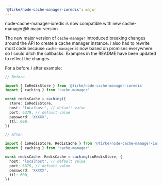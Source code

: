 ```yaml
---
'@tirke/node-cache-manager-ioredis': major
---
```


node-cache-manager-ioredis is now compatible with new cache-manager@5 major version

The new major version of `cache-manager` introduced breaking changes around the API to create a cache manager instance.
I also had to rewrite most code because `cache-manager` is now based on promises everywhere so I could ditch the callbacks.
Examples in the README have been updated to reflect the changes.

For a before / after example:

```typescript
// Before

import { IoRedisStore } from '@tirke/node-cache-manager-ioredis'
import { caching } from 'cache-manager'

const redisCache = caching({
  store: IoRedisStore,
  host: 'localhost', // default value
  port: 6379, // default value
  password: 'XXXXX',
  ttl: 600,
})
```

```typescript
// After

import { ioRedisStore, RedisCache } from '@tirke/node-cache-manager-ioredis'
import { caching } from 'cache-manager'

const redisCache: RedisCache = caching(ioRedisStore, {
  host: 'localhost', // default value
  port: 6379, // default value
  password: 'XXXXX',
  ttl: 600,
})
```
